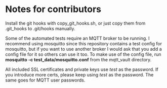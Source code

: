 # Notes for contributors

Install the git hooks with copy_git_hooks.sh, or just copy them from .git_hooks to .git/hooks manually.

Some of the automated tests require an MQTT broker to be running.
I recommend using mosquitto since this repository contains a test config for mosquitto, but if you want to use another broker I would ask that you add a config file for it so others can use it too.
To make use of the config file, run **mosquitto -c test_data/mosquitto.conf** from the mqtt_vault directory.

All included SSL certificates and private keys use *test* as the password.
If you introduce more certs, please keep using *test* as the password.
The same goes for MQTT user passwords.
